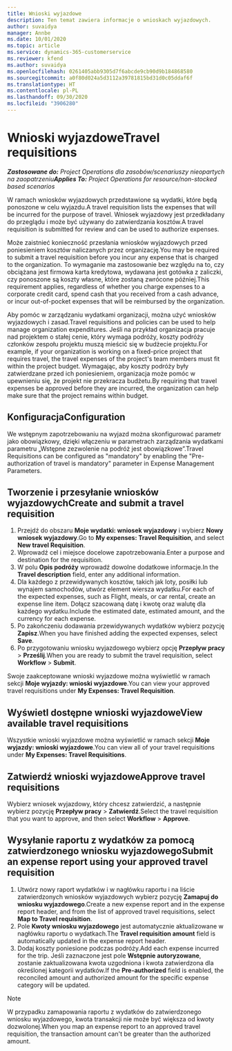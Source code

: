 ```yaml
---
title: Wnioski wyjazdowe
description: Ten temat zawiera informacje o wnioskach wyjazdowych.
author: suvaidya
manager: Annbe
ms.date: 10/01/2020
ms.topic: article
ms.service: dynamics-365-customerservice
ms.reviewer: kfend
ms.author: suvaidya
ms.openlocfilehash: 0261405abb9305d7f6abcde9cb90d9b184868580
ms.sourcegitcommit: a0f80d024a5d3112a39781815bd31d0c05ddaf6f
ms.translationtype: HT
ms.contentlocale: pl-PL
ms.lasthandoff: 09/30/2020
ms.locfileid: "3906280"
---
```

# <a name="travel-requisitions"></a><span data-ttu-id="53a17-103">Wnioski wyjazdowe</span><span class="sxs-lookup"><span data-stu-id="53a17-103">Travel requisitions</span></span>

<span data-ttu-id="53a17-104">_**Zastosowane do:** Project Operations dla zasobów/scenariuszy nieopartych na zaopatrzeniu_</span><span class="sxs-lookup"><span data-stu-id="53a17-104">_**Applies To:** Project Operations for resource/non-stocked based scenarios_</span></span>

<span data-ttu-id="53a17-105">W ramach wniosków wyjazdowych przedstawione są wydatki, które będą ponoszone w celu wyjazdu.</span><span class="sxs-lookup"><span data-stu-id="53a17-105">A travel requisition lists the expenses that will be incurred for the purpose of travel.</span></span> <span data-ttu-id="53a17-106">Wniosek wyjazdowy jest przedkładany do przeglądu i może być używany do zatwierdzania kosztów.</span><span class="sxs-lookup"><span data-stu-id="53a17-106">A travel requisition is submitted for review and can be used to authorize expenses.</span></span>

<span data-ttu-id="53a17-107">Może zaistnieć konieczność przesłania wniosków wyjazdowych przed poniesieniem kosztów naliczanych przez organizację.</span><span class="sxs-lookup"><span data-stu-id="53a17-107">You may be required to submit a travel requisition before you incur any expense that is charged to the organization.</span></span> <span data-ttu-id="53a17-108">To wymaganie ma zastosowanie bez względu na to, czy obciążana jest firmowa karta kredytowa, wydawana jest gotówka z zaliczki, czy ponoszone są koszty własne, które zostaną zwrócone później.</span><span class="sxs-lookup"><span data-stu-id="53a17-108">This requirement applies, regardless of whether you charge expenses to a corporate credit card, spend cash that you received from a cash advance, or incur out-of-pocket expenses that will be reimbursed by the organization.</span></span>

<span data-ttu-id="53a17-109">Aby pomóc w zarządzaniu wydatkami organizacji, można użyć wniosków wyjazdowych i zasad.</span><span class="sxs-lookup"><span data-stu-id="53a17-109">Travel requisitions and policies can be used to help manage organization expenditures.</span></span> <span data-ttu-id="53a17-110">Jeśli na przykład organizacja pracuje nad projektem o stałej cenie, który wymaga podróży, koszty podróży członków zespołu projektu muszą mieścić się w budżecie projektu.</span><span class="sxs-lookup"><span data-stu-id="53a17-110">For example, if your organization is working on a fixed-price project that requires travel, the travel expenses of the project's team members must fit within the project budget.</span></span> <span data-ttu-id="53a17-111">Wymagając, aby koszty podróży były zatwierdzane przed ich poniesieniem, organizacja może pomóc w upewnieniu się, że projekt nie przekracza budżetu.</span><span class="sxs-lookup"><span data-stu-id="53a17-111">By requiring that travel expenses be approved before they are incurred, the organization can help make sure that the project remains within budget.</span></span>

## <a name="configuration"></a><span data-ttu-id="53a17-112">Konfiguracja</span><span class="sxs-lookup"><span data-stu-id="53a17-112">Configuration</span></span> 

<span data-ttu-id="53a17-113">We wstępnym zapotrzebowaniu na wyjazd można skonfigurować parametr jako obowiązkowy, dzięki włączeniu w parametrach zarządzania wydatkami parametru „Wstępne zezwolenie na podróż jest obowiązkowe”.</span><span class="sxs-lookup"><span data-stu-id="53a17-113">Travel Requisitions can be configured as "mandatory" by enabling the "Pre-authorization of travel is mandatory" parameter in Expense Management Parameters.</span></span> 

## <a name="create-and-submit-a-travel-requisition"></a><span data-ttu-id="53a17-114">Tworzenie i przesyłanie wniosków wyjazdowych</span><span class="sxs-lookup"><span data-stu-id="53a17-114">Create and submit a travel requisition</span></span>

1. <span data-ttu-id="53a17-115">Przejdź do obszaru **Moje wydatki: wniosek wyjazdowy** i wybierz **Nowy wniosek wyjazdowy**.</span><span class="sxs-lookup"><span data-stu-id="53a17-115">Go to **My expenses: Travel Requisition**, and select **New travel Requisition**.</span></span>
2. <span data-ttu-id="53a17-116">Wprowadź cel i miejsce docelowe zapotrzebowania.</span><span class="sxs-lookup"><span data-stu-id="53a17-116">Enter a purpose and destination for the requisition.</span></span>
3. <span data-ttu-id="53a17-117">W polu **Opis podróży** wprowadź dowolne dodatkowe informacje.</span><span class="sxs-lookup"><span data-stu-id="53a17-117">In the  **Travel description** field, enter any additional information.</span></span> 
4. <span data-ttu-id="53a17-118">Dla każdego z przewidywanych kosztów, takich jak loty, posiłki lub wynajem samochodów, utwórz element wiersza wydatku.</span><span class="sxs-lookup"><span data-stu-id="53a17-118">For each of the expected expenses, such as Flight, meals, or car rental, create an expense line item.</span></span> <span data-ttu-id="53a17-119">Dołącz szacowaną datę i kwotę oraz walutę dla każdego wydatku.</span><span class="sxs-lookup"><span data-stu-id="53a17-119">Include the estimated date, estimated amount, and the currency for each expense.</span></span> 
5. <span data-ttu-id="53a17-120">Po zakończeniu dodawania przewidywanych wydatków wybierz pozycję **Zapisz**.</span><span class="sxs-lookup"><span data-stu-id="53a17-120">When you have finished adding the expected expenses, select **Save**.</span></span>
6. <span data-ttu-id="53a17-121">Po przygotowaniu wniosku wyjazdowego wybierz opcję **Przepływ pracy** > **Prześlij**.</span><span class="sxs-lookup"><span data-stu-id="53a17-121">When you are ready to submit the travel requisition, select **Workflow** > **Submit**.</span></span>

<span data-ttu-id="53a17-122">Swoje zaakceptowane wnioski wyjazdowe można wyświetlić w ramach sekcji **Moje wyjazdy: wnioski wyjazdowe**.</span><span class="sxs-lookup"><span data-stu-id="53a17-122">You can view your approved travel requisitions under **My Expenses: Travel Requisition**.</span></span> 

## <a name="view-available-travel-requisitions"></a><span data-ttu-id="53a17-123">Wyświetl dostępne wnioski wyjazdowe</span><span class="sxs-lookup"><span data-stu-id="53a17-123">View available travel requisitions</span></span>

<span data-ttu-id="53a17-124">Wszystkie wnioski wyjazdowe można wyświetlić w ramach sekcji **Moje wyjazdy: wnioski wyjazdowe**.</span><span class="sxs-lookup"><span data-stu-id="53a17-124">You can view all of your travel requisitions under **My Expenses: Travel Requisitions**.</span></span>

## <a name="approve-travel-requisitions"></a><span data-ttu-id="53a17-125">Zatwierdź wnioski wyjazdowe</span><span class="sxs-lookup"><span data-stu-id="53a17-125">Approve travel requisitions</span></span>

<span data-ttu-id="53a17-126">Wybierz wniosek wyjazdowy, który chcesz zatwierdzić, a następnie wybierz pozycję **Przepływ pracy** > **Zatwierdź**.</span><span class="sxs-lookup"><span data-stu-id="53a17-126">Select the travel requisition that you want to approve, and then select **Workflow** > **Approve**.</span></span>  

## <a name="submit-an-expense-report-using-your-approved-travel-requisition"></a><span data-ttu-id="53a17-127">Wysyłanie raportu z wydatków za pomocą zatwierdzonego wniosku wyjazdowego</span><span class="sxs-lookup"><span data-stu-id="53a17-127">Submit an expense report using your approved travel requisition</span></span>

1. <span data-ttu-id="53a17-128">Utwórz nowy raport wydatków i w nagłówku raportu i na liście zatwierdzonych wniosków wyjazdowych wybierz pozycję **Zamapuj do wniosku wyjazdowego**.</span><span class="sxs-lookup"><span data-stu-id="53a17-128">Create a new expense report and in the expense report header, and from the list of approved travel requisitions, select **Map to Travel requisition**.</span></span>
2. <span data-ttu-id="53a17-129">Pole **Kwoty wniosku wyjazdowego** jest automatycznie aktualizowane w nagłówku raportu o wydatkach.</span><span class="sxs-lookup"><span data-stu-id="53a17-129">The **Travel requisition amount** field is automatically updated in the expense report header.</span></span>
3. <span data-ttu-id="53a17-130">Dodaj koszty poniesione podczas podróży.</span><span class="sxs-lookup"><span data-stu-id="53a17-130">Add each expense incurred for the trip.</span></span> <span data-ttu-id="53a17-131">Jeśli zaznaczone jest pole **Wstępnie autoryzowane**, zostanie zaktualizowana kwota uzgodniona i kwota zatwierdzona dla określonej kategorii wydatków.</span><span class="sxs-lookup"><span data-stu-id="53a17-131">If the **Pre-authorized** field is enabled, the reconciled amount and authorized amount for the specific expense category will be updated.</span></span>

> [!NOTE]
> <span data-ttu-id="53a17-132">W przypadku zamapowania raportu z wydatków do zatwierdzonego wniosku wyjazdowego, kwota transakcji nie może być większa od kwoty dozwolonej.</span><span class="sxs-lookup"><span data-stu-id="53a17-132">When you map an expense report to an approved travel requisition, the transaction amount can't be greater than the authorized amount.</span></span> 
